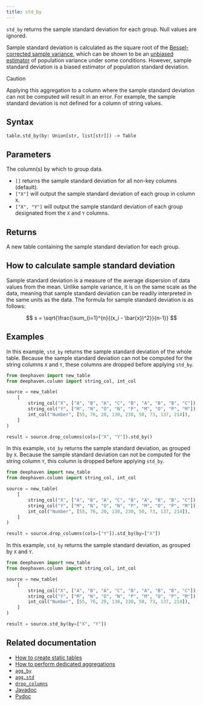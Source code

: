 ```yaml
---
title: std_by
---
```


`std_by` returns the sample standard deviation for each group. Null values are ignored.

Sample standard deviation is calculated as the square root of the [Bessel-corrected sample variance](https://en.wikipedia.org/wiki/Bessel%27s_correction), which can be shown to be an [unbiased estimator](https://en.wikipedia.org/wiki/Bias_of_an_estimator) of population variance under some conditions. However, sample standard deviation is a biased estimator of population standard deviation.

> [!CAUTION]
> Applying this aggregation to a column where the sample standard deviation can not be computed will result in an error. For example, the sample standard deviation is not defined for a column of string values.

## Syntax

```
table.std_by(by: Union[str, list[str]]) -> Table
```

## Parameters

<ParamTable>
<Param name="by" type="Union[str, list[str]]" optional>

The column(s) by which to group data.

- `[]` returns the sample standard deviation for all non-key columns (default).
- `["X"]` will output the sample standard deviation of each group in column `X`.
- `["X", "Y"]` will output the sample standard deviation of each group designated from the `X` and `Y` columns.

</Param>
</ParamTable>

## Returns

A new table containing the sample standard deviation for each group.

## How to calculate sample standard deviation

Sample standard deviation is a measure of the average dispersion of data values from the mean. Unlike sample variance, it is on the same scale as the data, meaning that sample standard deviation can be readily interpreted in the same units as the data. The formula for sample standard deviation is as follows:

$$
s = \sqrt{\frac{\sum_{i=1}^{n}{(x_i - \bar{x})^2}}{n-1}}
$$

## Examples

In this example, `std_by` returns the sample standard deviation of the whole table. Because the sample standard deviation can not be computed for the string columns `X` and `Y`, these columns are dropped before applying `std_by`.

```python order=source,result
from deephaven import new_table
from deephaven.column import string_col, int_col

source = new_table(
    [
        string_col("X", ["A", "B", "A", "C", "B", "A", "B", "B", "C"]),
        string_col("Y", ["M", "N", "O", "N", "P", "M", "O", "P", "M"]),
        int_col("Number", [55, 76, 20, 130, 230, 50, 73, 137, 214]),
    ]
)

result = source.drop_columns(cols=["X", "Y"]).std_by()
```

In this example, `std_by` returns the sample standard deviation, as grouped by `X`. Because the sample standard deviation can not be computed for the string column `Y`, this column is dropped before applying `std_by`.

```python order=source,result
from deephaven import new_table
from deephaven.column import string_col, int_col

source = new_table(
    [
        string_col("X", ["A", "B", "A", "C", "B", "A", "B", "B", "C"]),
        string_col("Y", ["M", "N", "O", "N", "P", "M", "O", "P", "M"]),
        int_col("Number", [55, 76, 20, 130, 230, 50, 73, 137, 214]),
    ]
)

result = source.drop_columns(cols=["Y"]).std_by(by=["X"])
```

In this example, `std_by` returns the sample standard deviation, as grouped by `X` and `Y`.

```python order=source,result
from deephaven import new_table
from deephaven.column import string_col, int_col

source = new_table(
    [
        string_col("X", ["A", "B", "A", "C", "B", "A", "B", "B", "C"]),
        string_col("Y", ["M", "N", "O", "N", "P", "M", "O", "P", "M"]),
        int_col("Number", [55, 76, 20, 130, 230, 50, 73, 137, 214]),
    ]
)

result = source.std_by(by=["X", "Y"])
```

## Related documentation

- [How to create static tables](../../../how-to-guides/new-and-empty-table.md)
- [How to perform dedicated aggregations](../../../how-to-guides/dedicated-aggregations.md)
- [`agg_by`](./aggBy.md)
- [`agg.std`](./AggStd.md)
- [`drop_columns`](../select/drop-columns.md)
- [Javadoc](https://deephaven.io/core/javadoc/io/deephaven/api/TableOperations.html#stdBy(java.lang.String...))
- [Pydoc](/core/pydoc/code/deephaven.table.html#deephaven.table.Table.std_by)
